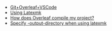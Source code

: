 - [Git+Overleaf+VSCode](https://maumneto.medium.com/git-vs-code-overleaf-91ecfd586b36)
- [Using Latexmk](https://mg.readthedocs.io/latexmk.html)
- [How does Overleaf compile my project?](https://www.overleaf.com/learn/how-to/How_does_Overleaf_compile_my_project%3F)
- [Specify -output-directory when using latexmk](https://tex.stackexchange.com/questions/11710/specify-output-directory-when-using-latexmk)
<!-- - []()
- []()
- []()
- []()
- []()
- []() -->